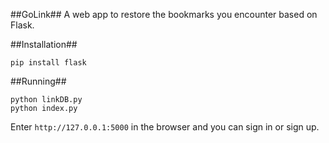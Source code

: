 ##GoLink##
A web app to restore the bookmarks you encounter based on Flask.

##Installation##

    pip install flask
  
##Running##

    python linkDB.py
    python index.py

Enter `http://127.0.0.1:5000` in the browser and you can sign in or sign up.
